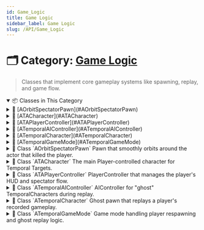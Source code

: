 ```yaml
---
id: Game_Logic
title: Game Logic
sidebar_label: Game Logic
slug: /API/Game_Logic
---
```


# 🗂️ Category: [Game Logic](/docs/API/Game_Logic)

> Classes that implement core gameplay systems like spawning, replay, and game flow.

<!-- block -->

<details open>
<summary>📦 Classes in This Category</summary>

<!-- block -->

<details>
<summary>🔹 [AOrbitSpectatorPawn](#AOrbitSpectatorPawn)</summary>

Pawn that smoothly orbits around the actor that killed the player.

<details>
<summary>📄 Description</summary>

On spawn, this pawn is initialized via [InitializeSpectator()](F:\Projects\Documentation\TemporalTargets-Documentation\generated_md/api-Game_Logic.md#class_a_orbit_spectator_pawn_1a042f83ca27a30c6510b1905153132a6b) with the [TargetActor](F:\Projects\Documentation\TemporalTargets-Documentation\generated_md/api-Game_Logic.md#class_a_orbit_spectator_pawn_1a24c5e1186db9f8e8e7bf60993ea45405) (the killer) and [StartLocation](F:\Projects\Documentation\TemporalTargets-Documentation\generated_md/api-Game_Logic.md#class_a_orbit_spectator_pawn_1a553f1235c13d69a4dcdd5309e76c9b01) (death spot). It then blends over [BlendTime](F:\Projects\Documentation\TemporalTargets-Documentation\generated_md/api-Game_Logic.md#class_a_orbit_spectator_pawn_1a693da49425407f0e913d7e094cbaddba) seconds from the death spot toward the killer's location plus [TargetOffset](F:\Projects\Documentation\TemporalTargets-Documentation\generated_md/api-Game_Logic.md#class_a_orbit_spectator_pawn_1ab3ef177c965bc7ce3b40b92805eb2ab3). While blending finishes, it will automatically look at the killer unless free-look is engaged via [/OnRightClickReleased](F:\Projects\Documentation\TemporalTargets-Documentation\generated_md/api-Game_Logic.md#class_a_orbit_spectator_pawn_1a6aca1b24b25674e136932f6f6e0893c7)().

</details>

</details>

<!-- block -->

<!-- block -->

<details>
<summary>🔹 [ATACharacter](#ATACharacter)</summary>

The main Player-controlled character for Temporal Targets.

<details>
<summary>📄 Description</summary>

[ATACharacter](#class_a_t_a_character) implements core gameplay behavior:

* Interactable interface ([IBPI_Interactable](F:\Projects\Documentation\TemporalTargets-Documentation\generated_md/api-Blueprint_Interfaces.md#class_i_b_p_i___interactable))

* Damageable interface ([IDamageableInterface](F:\Projects\Documentation\TemporalTargets-Documentation\generated_md/api-Blueprint_Interfaces.md#class_i_damageable_interface))

* Weapon Input handling ([StartFiring](F:\Projects\Documentation\TemporalTargets-Documentation\generated_md/api-Game_Logic.md#class_a_t_a_character_1a9a11c73ee847ca8b9044b743f8546eaa), [HandleSwitchWeapon](F:\Projects\Documentation\TemporalTargets-Documentation\generated_md/api-Game_Logic.md#class_a_t_a_character_1a2e0c752c342bae3c9440ee782c5a41b4), [HandleReload](F:\Projects\Documentation\TemporalTargets-Documentation\generated_md/api-Game_Logic.md#class_a_t_a_character_1a5f3a7acaee16dd379c919c2e90beef42))

* Replay recording ([ReplayRecorder](F:\Projects\Documentation\TemporalTargets-Documentation\generated_md/api-Game_Logic.md#class_a_t_a_character_1ae55321ef89f0bcf840071cd5d06ca0ee))

* Custom input bindings for interaction, shooting, reloading, and weapon cycling.

</details>

</details>

<!-- block -->

<!-- block -->

<details>
<summary>🔹 [ATAPlayerController](#ATAPlayerController)</summary>

PlayerController that manages the player's HUD and spectator flow.

<details>
<summary>📄 Description</summary>

This controller spawns and owns either the live-player HUD or the spectator HUD widget, toggles between them on death/respawn, and updates any associated countdown timers.

</details>

</details>

<!-- block -->

<!-- block -->

<details>
<summary>🔹 [ATemporalAIController](#ATemporalAIController)</summary>

AIController for "ghost" TemporalCharacters during replay.

<details>
<summary>📄 Description</summary>

Inherits from AAIController. Overrides possession callbacks to log debug messages whenever it possesses or unpossesses a pawn.

</details>

</details>

<!-- block -->

<!-- block -->

<details>
<summary>🔹 [ATemporalCharacter](#ATemporalCharacter)</summary>

Ghost pawn that replays a player's recorded gameplay.

<details>
<summary>📄 Description</summary>

[ATemporalCharacter](#class_a_temporal_character) streams back recorded [FPlayerFrameData](F:\Projects\Documentation\TemporalTargets-Documentation\generated_md/api-Replay_Data.md#struct_f_player_frame_data) frames, interpolating position, rotation, and velocity. It binds replay events (jump, fire, interact) to C++ handler methods, and exposes Blueprint-callable APIs for controlling replay (reset, query frames).

</details>

</details>

<!-- block -->

<!-- block -->

<details>
<summary>🔹 [ATemporalGameMode](#ATemporalGameMode)</summary>

Game mode handling player respawning and ghost replay logic.

<details>
<summary>📄 Description</summary>

* Records the player's run into an array of [FPlayerFrameData](F:\Projects\Documentation\TemporalTargets-Documentation\generated_md/api-Replay_Data.md#struct_f_player_frame_data) frames.

* Spawns ghost actors that reproduce previous runs ("replays").

* Exposes Blueprint utilities for clearing, registering and querying ghosts.

* Owns the respawn timer logic (instant vs delayed respawn controlled by [bPlayMode](F:\Projects\Documentation\TemporalTargets-Documentation\generated_md/api-Game_Logic.md#class_a_temporal_game_mode_1a196e99b79778bd0d825457c33a27988c)).

</details>

</details>

<!-- block -->

</details>

<!-- block -->
<!-- block -->

<details>
<summary>
  📘 Class `AOrbitSpectatorPawn`
    <span class="brief-description-pill">Pawn that smoothly orbits around the actor that killed the player.</span>
</summary>
<!-- block -->

# Class `AOrbitSpectatorPawn` 

<!-- block -->

> On spawn, this pawn is initialized via [InitializeSpectator()](F:\Projects\Documentation\TemporalTargets-Documentation\generated_md/api-Game_Logic.md#class_a_orbit_spectator_pawn_1a042f83ca27a30c6510b1905153132a6b) with the [TargetActor](F:\Projects\Documentation\TemporalTargets-Documentation\generated_md/api-Game_Logic.md#class_a_orbit_spectator_pawn_1a24c5e1186db9f8e8e7bf60993ea45405) (the killer) and [StartLocation](F:\Projects\Documentation\TemporalTargets-Documentation\generated_md/api-Game_Logic.md#class_a_orbit_spectator_pawn_1a553f1235c13d69a4dcdd5309e76c9b01) (death spot). It then blends over [BlendTime](F:\Projects\Documentation\TemporalTargets-Documentation\generated_md/api-Game_Logic.md#class_a_orbit_spectator_pawn_1a693da49425407f0e913d7e094cbaddba) seconds from the death spot toward the killer's location plus [TargetOffset](F:\Projects\Documentation\TemporalTargets-Documentation\generated_md/api-Game_Logic.md#class_a_orbit_spectator_pawn_1ab3ef177c965bc7ce3b40b92805eb2ab3). While blending finishes, it will automatically look at the killer unless free-look is engaged via [/OnRightClickReleased](F:\Projects\Documentation\TemporalTargets-Documentation\generated_md/api-Game_Logic.md#class_a_orbit_spectator_pawn_1a6aca1b24b25674e136932f6f6e0893c7)().

<!-- block -->

<!-- block -->

<details open>
<summary>🧬 Inherits From</summary>

```cpp
class AOrbitSpectatorPawn
  : public ASpectatorPawn
```

</details>

<!-- block -->

<details open>
<summary>🧍 Members</summary>

<!-- block -->

<!-- FUNCTIONS -->
<details open>
<summary>⚙️ Functions</summary>

  <!-- block -->
  <details>
    <summary>
      🧠 <code>AOrbitSpectatorPawn</code>
      <span class="member-badge kind-function">function</span>
      <span class="member-badge section-public-func">Public</span>
      <span class="brief-description-pill">Constructor.</span>
    </summary>

    <p>Constructor.</p>

      <p><strong>Parameters:</strong> None</p>

  <hr />
  <p>
    <strong>📄 Source:</strong>
    <code>Source/TimeAssassin/OrbitSpectatorPawn.cpp</code>
    (lines 10–22)
  </p>

  <ExpandableCodeBlock code={`AOrbitSpectatorPawn::AOrbitSpectatorPawn()
{
 	// Set this pawn to call Tick() every frame.  You can turn this off to improve performance if you don't need it.
	PrimaryActorTick.bCanEverTick = true;

    SpringArm = CreateDefaultSubobject<USpringArmComponent>("SpringArm");
    SpringArm->SetupAttachment(RootComponent);
    SpringArm->TargetArmLength = 0.f;
    SpringArm->bEnableCameraLag = false;

    Camera = CreateDefaultSubobject<UCameraComponent>("Camera");
    Camera->SetupAttachment(SpringArm);
}`} language="cpp" previewLines={15} />

  </details>
  <!-- block -->
  <!-- block -->
  <details>
    <summary>
      🧠 <code>InitializeSpectator</code>
      <span class="member-badge kind-function">function</span>
      <span class="member-badge section-public-func">Public</span>
      <span class="brief-description-pill">Sets up the pawn after spawn.</span>
    </summary>

    <p>Sets up the pawn after spawn.</p>

      <p><strong>Parameters:</strong></p>
      <ul>
        <li><code>AActor * KillerActor</code> – Actor that killed the player (stored in ).</li>
        <li><code>FVector DeathLocation</code> – World position where the player died (stored in ).</li>
      </ul>

  <hr />
  <p>
    <strong>📄 Source:</strong>
    <code>Source/TimeAssassin/OrbitSpectatorPawn.cpp</code>
    (lines 24–30)
  </p>

  <ExpandableCodeBlock code={`void AOrbitSpectatorPawn::InitializeSpectator(AActor* KillerActor, FVector DeathLocation)
{
    TargetActor = KillerActor;
    StartLocation = DeathLocation;
    ElapsedTime = 0.f;
    SetActorLocation(StartLocation);
}`} language="cpp" previewLines={15} />

  </details>
  <!-- block -->
  <!-- block -->
  <details>
    <summary>
      🧠 <code>Tick</code>
      <span class="member-badge kind-function">function</span>
      <span class="member-badge section-protected-func">Protected</span>
      <span class="brief-description-pill">Called each frame to update blend and look-at logic.</span>
    </summary>

    <p>Called each frame to update blend and look-at logic.</p>

      <p><strong>Parameters:</strong></p>
      <ul>
        <li><code>float DeltaSeconds</code> – Time (in seconds) since the last  call.</li>
      </ul>

  <hr />
  <p>
    <strong>📄 Source:</strong>
    <code>Source/TimeAssassin/OrbitSpectatorPawn.cpp</code>
    (lines 33–55)
  </p>

  <ExpandableCodeBlock code={`void AOrbitSpectatorPawn::Tick(float DeltaTime)
{
	Super::Tick(DeltaTime);
    if (!TargetActor) return;

    // 1) Blend from death spot -> killer + offset
    if (ElapsedTime < BlendTime)
    {
        ElapsedTime += DeltaTime;
        float Alpha = FMath::Clamp(ElapsedTime / BlendTime, 0.f, 1.f);
        FVector Desired = TargetActor->GetActorLocation() + TargetOffset;
        SetActorLocation(FMath::Lerp(StartLocation, Desired, Alpha));
    }

    // 2) Auto-look at killer unless free-looking
    if (!bRightClickDown)
    {
        FVector Dir = TargetActor->GetActorLocation() - GetActorLocation();
        if (!Dir.IsNearlyZero())
            SetActorRotation(Dir.Rotation());
    }

}`} language="cpp" previewLines={15} />

  </details>
  <!-- block -->
  <!-- block -->
  <details>
    <summary>
      🧠 <code>SetupPlayerInputComponent</code>
      <span class="member-badge kind-function">function</span>
      <span class="member-badge section-protected-func">Protected</span>
      <span class="brief-description-pill">Binds input for free-look controls.</span>
    </summary>

    <p>Binds input for free-look controls.</p>

      <p><strong>Parameters:</strong></p>
      <ul>
        <li><code>UInputComponent * PlayerInputComponent</code> – Input component to populate with axis/actions.</li>
      </ul>

  <hr />
  <p>
    <strong>📄 Source:</strong>
    <code>Source/TimeAssassin/OrbitSpectatorPawn.cpp</code>
    (lines 57–65)
  </p>

  <ExpandableCodeBlock code={`void AOrbitSpectatorPawn::SetupPlayerInputComponent(UInputComponent* IC)
{
    Super::SetupPlayerInputComponent(IC);

    IC->BindAction("RightClick", IE_Pressed, this, &AOrbitSpectatorPawn::OnRightClickPressed);
    IC->BindAction("RightClick", IE_Released, this, &AOrbitSpectatorPawn::OnRightClickReleased);
    IC->BindAxis("Turn", this, &AOrbitSpectatorPawn::Turn);
    IC->BindAxis("LookUp", this, &AOrbitSpectatorPawn::LookUp);
}`} language="cpp" previewLines={15} />

  </details>
  <!-- block -->

</details>
<!-- block -->

<!-- VARIABLES -->
<details open>
<summary>📦 Variables</summary>

</details>
<!-- block -->

</details>
<!-- block -->

_No enum types are defined in this file._

<!-- block -->

</details>

<!-- block -->

<!-- block -->

<details>
<summary>
  📘 Class `ATACharacter`
    <span class="brief-description-pill">The main Player-controlled character for Temporal Targets.</span>
</summary>
<!-- block -->

# Class `ATACharacter` 

<!-- block -->

> [ATACharacter](#class_a_t_a_character) implements core gameplay behavior:

* Interactable interface ([IBPI_Interactable](F:\Projects\Documentation\TemporalTargets-Documentation\generated_md/api-Blueprint_Interfaces.md#class_i_b_p_i___interactable))

* Damageable interface ([IDamageableInterface](F:\Projects\Documentation\TemporalTargets-Documentation\generated_md/api-Blueprint_Interfaces.md#class_i_damageable_interface))

* Weapon Input handling ([StartFiring](F:\Projects\Documentation\TemporalTargets-Documentation\generated_md/api-Game_Logic.md#class_a_t_a_character_1a9a11c73ee847ca8b9044b743f8546eaa), [HandleSwitchWeapon](F:\Projects\Documentation\TemporalTargets-Documentation\generated_md/api-Game_Logic.md#class_a_t_a_character_1a2e0c752c342bae3c9440ee782c5a41b4), [HandleReload](F:\Projects\Documentation\TemporalTargets-Documentation\generated_md/api-Game_Logic.md#class_a_t_a_character_1a5f3a7acaee16dd379c919c2e90beef42))

* Replay recording ([ReplayRecorder](F:\Projects\Documentation\TemporalTargets-Documentation\generated_md/api-Game_Logic.md#class_a_t_a_character_1ae55321ef89f0bcf840071cd5d06ca0ee))

* Custom input bindings for interaction, shooting, reloading, and weapon cycling.

<!-- block -->

<!-- block -->

<details open>
<summary>🧬 Inherits From</summary>

```cpp
class ATACharacter
  : public ACharacter
  : public IBPI_Interactable
  : public IDamageableInterface
```

</details>

<!-- block -->

<details open>
<summary>🧍 Members</summary>

<!-- block -->

<!-- FUNCTIONS -->
<details open>
<summary>⚙️ Functions</summary>

  <!-- block -->
  <details>
    <summary>
      🧠 <code>ATACharacter</code>
      <span class="member-badge kind-function">function</span>
      <span class="member-badge section-public-func">Public</span>
      <span class="brief-description-pill">Sets default values for this character's properties.</span>
    </summary>

    <p>Sets default values for this character's properties.</p>

      <p><strong>Parameters:</strong> None</p>

  <hr />
  <p>
    <strong>📄 Source:</strong>
    <code>Source/TimeAssassin/TACharacter.cpp</code>
    (lines 17–30)
  </p>

  <ExpandableCodeBlock code={`ATACharacter::ATACharacter()
{
 	// Set this character to call Tick() every frame.  You can turn this off to improve performance if you don't need it.
	PrimaryActorTick.bCanEverTick = true;

	InteractionComponent = CreateDefaultSubobject<UInteractionComponent>(TEXT("InteractionComponent"));
	ReplayRecorder = CreateDefaultSubobject<UReplayRecorderComponent>(TEXT("ReplayRecorder"));
	WeaponComponent = CreateDefaultSubobject<UWeaponComponent>(TEXT("WeaponComponent"));
	WeaponInventoryComponent = CreateDefaultSubobject<UWeaponInventoryComponent>(TEXT("WeaponInventoryComponent"));
	DamageComponent = CreateDefaultSubobject<UDamageableComponent>(TEXT("DamageComponent"));

}`} language="cpp" previewLines={15} />

  </details>
  <!-- block -->
  <!-- block -->
  <details>
    <summary>
      🧠 <code>RegisterInteractable_Implementation</code>
      <span class="member-badge kind-function">function</span>
      <span class="member-badge section-public-func">Public</span>
      
    </summary>

      <p><strong>Parameters:</strong></p>
      <ul>
        <li><code>AActor * Interactable</code> – The actor to register for interaction.</li>
      </ul>

  <hr />
  <p>
    <strong>📄 Source:</strong>
    <code>Source/TimeAssassin/TACharacter.cpp</code>
    (lines 154–160)
  </p>

  <ExpandableCodeBlock code={`void ATACharacter::RegisterInteractable_Implementation(AActor* Interactable)
{
	if (InteractionComponent && Interactable)
	{
		InteractionComponent->AddRegisteredInteractable(Interactable);
	}
}`} language="cpp" previewLines={15} />

  </details>
  <!-- block -->
  <!-- block -->
  <details>
    <summary>
      🧠 <code>UnregisterInteractable_Implementation</code>
      <span class="member-badge kind-function">function</span>
      <span class="member-badge section-public-func">Public</span>
      
    </summary>

      <p><strong>Parameters:</strong></p>
      <ul>
        <li><code>AActor * Interactable</code> – The actor to unregister.</li>
      </ul>

  <hr />
  <p>
    <strong>📄 Source:</strong>
    <code>Source/TimeAssassin/TACharacter.cpp</code>
    (lines 162–168)
  </p>

  <ExpandableCodeBlock code={`void ATACharacter::UnregisterInteractable_Implementation(AActor* Interactable)
{
	if (InteractionComponent && Interactable)
	{
		InteractionComponent->RemoveRegisteredInteractable(Interactable);
	}
}`} language="cpp" previewLines={15} />

  </details>
  <!-- block -->
  <!-- block -->
  <details>
    <summary>
      🧠 <code>Interact_Implementation</code>
      <span class="member-badge kind-function">function</span>
      <span class="member-badge section-public-func">Public</span>
      
    </summary>

      <p><strong>Parameters:</strong></p>
      <ul>
        <li><code>AActor * Interactor</code> – The actor initiating the interaction.</li>
      </ul>

  <hr />
  <p>
    <strong>📄 Source:</strong>
    <code>Source/TimeAssassin/TACharacter.cpp</code>
    (lines 170–172)
  </p>

  <ExpandableCodeBlock code={`void ATACharacter::Interact_Implementation(AActor* Interactor)
{
}`} language="cpp" previewLines={15} />

  </details>
  <!-- block -->
  <!-- block -->
  <details>
    <summary>
      🧠 <code>CanInteract_Implementation</code>
      <span class="member-badge kind-function">function</span>
      <span class="member-badge section-public-func">Public</span>
      
    </summary>

      <p><strong>Parameters:</strong></p>
      <ul>
        <li><code>AActor * Interactor</code> – The actor requesting permission.</li>
      </ul>

  <hr />
  <p>
    <strong>📄 Source:</strong>
    <code>Source/TimeAssassin/TACharacter.cpp</code>
    (lines 174–177)
  </p>

  <ExpandableCodeBlock code={`bool ATACharacter::CanInteract_Implementation(AActor* Interactor)
{
	return false;
}`} language="cpp" previewLines={15} />

  </details>
  <!-- block -->
  <!-- block -->
  <details>
    <summary>
      🧠 <code>TakeDamage_Implementation</code>
      <span class="member-badge kind-function">function</span>
      <span class="member-badge section-public-func">Public</span>
      
    </summary>

      <p><strong>Parameters:</strong></p>
      <ul>
        <li><code>const  & DamageInfo</code> – Struct containing damage amount and instigator.</li>
      </ul>

  <hr />
  <p>
    <strong>📄 Source:</strong>
    <code>Source/TimeAssassin/TACharacter.cpp</code>
    (lines 179–189)
  </p>

  <ExpandableCodeBlock code={`void ATACharacter::TakeDamage_Implementation(const FDamageInfo& DamageInfo)
{
	if (UDamageableComponent* Damageable = FindComponentByClass<UDamageableComponent>())
	{
		Damageable->ApplyDamage(DamageInfo);
	}
	else
	{
		UE_LOG(LogTemp, Warning, TEXT("TACharacter: No DamageableComponent found."));
	}
}`} language="cpp" previewLines={15} />

  </details>
  <!-- block -->
  <!-- block -->
  <details>
    <summary>
      🧠 <code>OnDamaged_Implementation</code>
      <span class="member-badge kind-function">function</span>
      <span class="member-badge section-public-func">Public</span>
      
    </summary>

      <p><strong>Parameters:</strong></p>
      <ul>
        <li><code>float NewHealth</code> – The character's health after damage applied.</li>
        <li><code>float DamageAmount</code> – The amount of health lost.</li>
      </ul>

  <hr />
  <p>
    <strong>📄 Source:</strong>
    <code>Source/TimeAssassin/TACharacter.cpp</code>
    (lines 191–196)
  </p>

  <ExpandableCodeBlock code={`void ATACharacter::OnDamaged_Implementation(float NewHealth, float DamageAmount)
{
	UE_LOG(LogTemp, Log, TEXT("[%s] Took %.1f damage. New Health: %.1f"), *GetNameSafe(this), DamageAmount, NewHealth);

	// TODO: Add damage flash, hit reaction, sound, etc.
}`} language="cpp" previewLines={15} />

  </details>
  <!-- block -->
  <!-- block -->
  <details>
    <summary>
      🧠 <code>OnKilled_Implementation</code>
      <span class="member-badge kind-function">function</span>
      <span class="member-badge section-public-func">Public</span>
      
    </summary>

      <p><strong>Parameters:</strong></p>
      <ul>
        <li><code>AActor * DamageInstigator</code> – The actor responsible for the kill.</li>
      </ul>

  <hr />
  <p>
    <strong>📄 Source:</strong>
    <code>Source/TimeAssassin/TACharacter.cpp</code>
    (lines 198–240)
  </p>

  <ExpandableCodeBlock code={`void ATACharacter::OnKilled_Implementation(AActor* DamageInstigator)
{
	UE_LOG(LogTemp, Warning, TEXT("[%s] Killed by %s"), *GetNameSafe(this) , *GetNameSafe(DamageInstigator));

	if (ReplayRecorder)
	{
		// 1) Stop recording so no more frames get tacked on
		ReplayRecorder->StopRecording();

		// 2) Copy the recorded frames into a local variable
		const TArray<FPlayerFrameData> RecordedFrames = ReplayRecorder->GetRecordedData();

		// 3) Give that copy to the GameMode
		if (auto* GM = GetWorld()->GetAuthGameMode<ATemporalGameMode>())
		{
			GM->AddReplayData(RecordedFrames);
		}
	}

	// 1) Unpossess so the controller can spawn a new pawn
	if (AController* C = GetController())
	{
		C->UnPossess();
	}

	// 2) Play a ragdoll or death animation on the *mesh*, then detach it
	if (USkeletalMeshComponent* Skel = GetMesh())
	{
		Skel->SetCollisionProfileName(TEXT("Ragdoll"));
		Skel->SetSimulatePhysics(true);

		// Detach from the capsule so the actor can be destroyed
		Skel->DetachFromComponent(FDetachmentTransformRules::KeepWorldTransform);
	}

	// 3) Disable capsule so it doesn't block the respawn
	GetCapsuleComponent()->SetCollisionEnabled(ECollisionEnabled::NoCollision);
	GetCharacterMovement()->DisableMovement();

	// 4) *Immediately* destroy this actor so RestartPlayer will spawn a fresh one
	Destroy();
}`} language="cpp" previewLines={15} />

  </details>
  <!-- block -->
  <!-- block -->
  <details>
    <summary>
      🧠 <code>Tick</code>
      <span class="member-badge kind-function">function</span>
      <span class="member-badge section-public-func">Public</span>
      <span class="brief-description-pill">Called every frame.</span>
    </summary>

    <p>Called every frame.</p>

      <p><strong>Parameters:</strong></p>
      <ul>
        <li><code>float DeltaTime</code> – Time elapsed since last frame.</li>
      </ul>

  <hr />
  <p>
    <strong>📄 Source:</strong>
    <code>Source/TimeAssassin/TACharacter.cpp</code>
    (lines 66–79)
  </p>

  <ExpandableCodeBlock code={`void ATACharacter::Tick(float DeltaTime)
{
	Super::Tick(DeltaTime);

	// Update movement state booleans
	const FVector Velocity2D = GetVelocity();
	const bool bOnGround = GetCharacterMovement()->IsMovingOnGround();

	bIsAirborne = !bOnGround;

	bIsMoving = bOnGround && Velocity2D.SizeSquared2D() > 10.0f; // only counts as moving if grounded

	bIsJumping = !bOnGround && Velocity2D.Z > 0.0f; // optional: simple jump detection
}`} language="cpp" previewLines={15} />

  </details>
  <!-- block -->
  <!-- block -->
  <details>
    <summary>
      🧠 <code>SetupPlayerInputComponent</code>
      <span class="member-badge kind-function">function</span>
      <span class="member-badge section-public-func">Public</span>
      <span class="brief-description-pill">Binds functionality to input.</span>
    </summary>

    <p>Binds functionality to input.</p>

      <p><strong>Parameters:</strong></p>
      <ul>
        <li><code>class UInputComponent * PlayerInputComponent</code> – The input component to bind to.</li>
      </ul>

  <hr />
  <p>
    <strong>📄 Source:</strong>
    <code>Source/TimeAssassin/TACharacter.cpp</code>
    (lines 82–109)
  </p>

  <ExpandableCodeBlock code={`void ATACharacter::SetupPlayerInputComponent(UInputComponent* PlayerInputComponent)
{
	Super::SetupPlayerInputComponent(PlayerInputComponent);

	if (UEnhancedInputComponent* EnhancedInput = Cast<UEnhancedInputComponent>(PlayerInputComponent))
	{
		if (InteractAction)
		{
			EnhancedInput->BindAction(InteractAction, ETriggerEvent::Started, this, &ATACharacter::HandleInteract);
		}

		if (ShootAction)
		{
			EnhancedInput->BindAction(ShootAction, ETriggerEvent::Started, this, &ATACharacter::StartFiring);
			EnhancedInput->BindAction(ShootAction, ETriggerEvent::Completed, this, &ATACharacter::StopFiring);
		}

		if (SwitchWeaponAction)
		{
			EnhancedInput->BindAction(SwitchWeaponAction, ETriggerEvent::Started, this, &ATACharacter::HandleSwitchWeapon);
		}
		if (ReloadAction)
		{
			EnhancedInput->BindAction(ReloadAction, ETriggerEvent::Started, this, &ATACharacter::HandleReload);
		}
	}

}`} language="cpp" previewLines={15} />

  </details>
  <!-- block -->
  <!-- block -->
  <details>
    <summary>
      🧠 <code>HandleInteract</code>
      <span class="member-badge kind-function">function</span>
      <span class="member-badge section-public-func">Public</span>
      <span class="brief-description-pill">Input handler for interaction action.</span>
    </summary>

    <p>Input handler for interaction action.</p>

      <p><strong>Parameters:</strong></p>
      <ul>
        <li><code>const FInputActionInstance & Instance</code> – The input action instance data.</li>
      </ul>

  <hr />
  <p>
    <strong>📄 Source:</strong>
    <code>Source/TimeAssassin/TACharacter.cpp</code>
    (lines 111–120)
  </p>

  <ExpandableCodeBlock code={`void ATACharacter::HandleInteract(const FInputActionInstance& Instance)
{
	UE_LOG(LogTemp, Warning, TEXT("Interacting!"));

	if (InteractionComponent)
	{
		InteractionComponent->Interact();
	}
}`} language="cpp" previewLines={15} />

  </details>
  <!-- block -->
  <!-- block -->
  <details>
    <summary>
      🧠 <code>StartFiring</code>
      <span class="member-badge kind-function">function</span>
      <span class="member-badge section-public-func">Public</span>
      <span class="brief-description-pill">Begin firing the equipped weapon.</span>
    </summary>

    <p>Begin firing the equipped weapon.</p>

      <p><strong>Parameters:</strong> None</p>

  <hr />
  <p>
    <strong>📄 Source:</strong>
    <code>Source/TimeAssassin/TACharacter.cpp</code>
    (lines 122–128)
  </p>

  <ExpandableCodeBlock code={`void ATACharacter::StartFiring()
{
	if (WeaponComponent)
	{
		WeaponComponent->StartFiring();
	}
}`} language="cpp" previewLines={15} />

  </details>
  <!-- block -->
  <!-- block -->
  <details>
    <summary>
      🧠 <code>StopFiring</code>
      <span class="member-badge kind-function">function</span>
      <span class="member-badge section-public-func">Public</span>
      <span class="brief-description-pill">Stop firing the weapon.</span>
    </summary>

    <p>Stop firing the weapon.</p>

      <p><strong>Parameters:</strong> None</p>

  <hr />
  <p>
    <strong>📄 Source:</strong>
    <code>Source/TimeAssassin/TACharacter.cpp</code>
    (lines 130–136)
  </p>

  <ExpandableCodeBlock code={`void ATACharacter::StopFiring()
{
	if (WeaponComponent)
	{
		WeaponComponent->StopFiring();
	}
}`} language="cpp" previewLines={15} />

  </details>
  <!-- block -->
  <!-- block -->
  <details>
    <summary>
      🧠 <code>HandleSwitchWeapon</code>
      <span class="member-badge kind-function">function</span>
      <span class="member-badge section-public-func">Public</span>
      <span class="brief-description-pill">Switch to the next weapon in inventory.</span>
    </summary>

    <p>Switch to the next weapon in inventory.</p>

      <p><strong>Parameters:</strong> None</p>

  <hr />
  <p>
    <strong>📄 Source:</strong>
    <code>Source/TimeAssassin/TACharacter.cpp</code>
    (lines 138–144)
  </p>

  <ExpandableCodeBlock code={`void ATACharacter::HandleSwitchWeapon()
{
	if (WeaponInventoryComponent)
	{
		WeaponInventoryComponent->CycleWeapon();
	}
}`} language="cpp" previewLines={15} />

  </details>
  <!-- block -->
  <!-- block -->
  <details>
    <summary>
      🧠 <code>HandleReload</code>
      <span class="member-badge kind-function">function</span>
      <span class="member-badge section-public-func">Public</span>
      <span class="brief-description-pill">Reload the currently equipped weapon.</span>
    </summary>

    <p>Reload the currently equipped weapon.</p>

      <p><strong>Parameters:</strong> None</p>

  <hr />
  <p>
    <strong>📄 Source:</strong>
    <code>Source/TimeAssassin/TACharacter.cpp</code>
    (lines 146–152)
  </p>

  <ExpandableCodeBlock code={`void ATACharacter::HandleReload()
{
	if (WeaponComponent)
	{
		WeaponComponent->ReloadWeapon();
	}
}`} language="cpp" previewLines={15} />

  </details>
  <!-- block -->
  <!-- block -->
  <details>
    <summary>
      🧠 <code>BeginPlay</code>
      <span class="member-badge kind-function">function</span>
      <span class="member-badge section-protected-func">Protected</span>
      <span class="brief-description-pill">Called when the game starts or when spawned.</span>
    </summary>

    <p>Called when the game starts or when spawned.</p>

      <p><strong>Parameters:</strong> None</p>

  <hr />
  <p>
    <strong>📄 Source:</strong>
    <code>Source/TimeAssassin/TACharacter.cpp</code>
    (lines 33–44)
  </p>

  <ExpandableCodeBlock code={`void ATACharacter::BeginPlay()
{
	Super::BeginPlay();

	if (APlayerController* PC = Cast<APlayerController>(Controller))
	{
		if (UEnhancedInputLocalPlayerSubsystem* Subsystem = ULocalPlayer::GetSubsystem<UEnhancedInputLocalPlayerSubsystem>(PC->GetLocalPlayer()))
		{
			Subsystem->AddMappingContext(InputMappingContext, 0); // Priority 0 = default
		}
	}
}`} language="cpp" previewLines={15} />

  </details>
  <!-- block -->
  <!-- block -->
  <details>
    <summary>
      🧠 <code>FellOutOfWorld</code>
      <span class="member-badge kind-function">function</span>
      <span class="member-badge section-protected-func">Protected</span>
      <span class="brief-description-pill">Handle falling out of world (kill-zone).</span>
    </summary>

    <p>Handle falling out of world (kill-zone).</p>

      <p><strong>Parameters:</strong></p>
      <ul>
        <li><code>const UDamageType & dmgType</code> – The damage type inflicted by falling out of world.</li>
      </ul>

  <hr />
  <p>
    <strong>📄 Source:</strong>
    <code>Source/TimeAssassin/TACharacter.cpp</code>
    (lines 46–63)
  </p>

  <ExpandableCodeBlock code={`void ATACharacter::FellOutOfWorld(const UDamageType& dmgType)
{

    // 1) If we're still "alive" in our component, apply fatal damage
    if (DamageComponent && DamageComponent->IsAlive())
    {
        FDamageInfo Info;
        Info.DamageAmount = DamageComponent->GetHealthPercent() * DamageComponent->MaxHealth;
        Info.DamageType   = dmgType.GetClass();
        Info.Instigator   = nullptr;

        DamageComponent->ApplyDamage(Info);
    }

	// 2) Now let the engine destroy this actor (ragdoll, cleanup, etc.)
	Super::FellOutOfWorld(dmgType);

}`} language="cpp" previewLines={15} />

  </details>
  <!-- block -->

</details>
<!-- block -->

<!-- VARIABLES -->
<details open>
<summary>📦 Variables</summary>

  <!-- block -->
  <details>
    <summary>
      🧠 <code>InteractAction</code>
      <span class="member-badge kind-variable">variable</span>
      <span class="member-badge section-public-attrib">Public</span>
      <span class="brief-description-pill">Input action for interacting with world objects.</span>
    </summary>

    <p>Input action for interacting with world objects.</p>

  </details>
  <!-- block -->

  <!-- block -->
  <details>
    <summary>
      🧠 <code>ShootAction</code>
      <span class="member-badge kind-variable">variable</span>
      <span class="member-badge section-public-attrib">Public</span>
      <span class="brief-description-pill">Input action for shooting/fire.</span>
    </summary>

    <p>Input action for shooting/fire.</p>

  </details>
  <!-- block -->

  <!-- block -->
  <details>
    <summary>
      🧠 <code>SwitchWeaponAction</code>
      <span class="member-badge kind-variable">variable</span>
      <span class="member-badge section-public-attrib">Public</span>
      <span class="brief-description-pill">Input action for cycling weapons.</span>
    </summary>

    <p>Input action for cycling weapons.</p>

  </details>
  <!-- block -->

  <!-- block -->
  <details>
    <summary>
      🧠 <code>ReloadAction</code>
      <span class="member-badge kind-variable">variable</span>
      <span class="member-badge section-public-attrib">Public</span>
      <span class="brief-description-pill">Input action for reloading.</span>
    </summary>

    <p>Input action for reloading.</p>

  </details>
  <!-- block -->

  <!-- block -->
  <details>
    <summary>
      🧠 <code>InputMappingContext</code>
      <span class="member-badge kind-variable">variable</span>
      <span class="member-badge section-public-attrib">Public</span>
      <span class="brief-description-pill">Context mapping for enhanced input system.</span>
    </summary>

    <p>Context mapping for enhanced input system.</p>

  </details>
  <!-- block -->

  <!-- block -->
  <details>
    <summary>
      🧠 <code>InteractionComponent</code>
      <span class="member-badge kind-variable">variable</span>
      <span class="member-badge section-public-attrib">Public</span>
      <span class="brief-description-pill">Component handling interactable detection and management.</span>
    </summary>

    <p>Component handling interactable detection and management.</p>

  </details>
  <!-- block -->

  <!-- block -->
  <details>
    <summary>
      🧠 <code>WeaponComponent</code>
      <span class="member-badge kind-variable">variable</span>
      <span class="member-badge section-public-attrib">Public</span>
      <span class="brief-description-pill">Component responsible for weapon firing logic.</span>
    </summary>

    <p>Component responsible for weapon firing logic.</p>

  </details>
  <!-- block -->

  <!-- block -->
  <details>
    <summary>
      🧠 <code>WeaponInventoryComponent</code>
      <span class="member-badge kind-variable">variable</span>
      <span class="member-badge section-public-attrib">Public</span>
      <span class="brief-description-pill">Component managing the player's weapon inventory.</span>
    </summary>

    <p>Component managing the player's weapon inventory.</p>

  </details>
  <!-- block -->

  <!-- block -->
  <details>
    <summary>
      🧠 <code>ReplayRecorder</code>
      <span class="member-badge kind-variable">variable</span>
      <span class="member-badge section-public-attrib">Public</span>
      <span class="brief-description-pill">Component that records and replays player actions.</span>
    </summary>

    <p>Component that records and replays player actions.</p>

  </details>
  <!-- block -->

  <!-- block -->
  <details>
    <summary>
      🧠 <code>DamageComponent</code>
      <span class="member-badge kind-variable">variable</span>
      <span class="member-badge section-public-attrib">Public</span>
      <span class="brief-description-pill">Component implementing damage tracking and health.</span>
    </summary>

    <p>Component implementing damage tracking and health.</p>

  </details>
  <!-- block -->

  <!-- block -->
  <details>
    <summary>
      🧠 <code>bIsMoving</code>
      <span class="member-badge kind-variable">variable</span>
      <span class="member-badge section-public-attrib">Public</span>
      <span class="brief-description-pill">Whether the character is currently moving on ground.</span>
    </summary>

    <p>Whether the character is currently moving on ground.</p>

  </details>
  <!-- block -->

  <!-- block -->
  <details>
    <summary>
      🧠 <code>bIsAirborne</code>
      <span class="member-badge kind-variable">variable</span>
      <span class="member-badge section-public-attrib">Public</span>
      <span class="brief-description-pill">Whether the character is in the air.</span>
    </summary>

    <p>Whether the character is in the air.</p>

  </details>
  <!-- block -->

  <!-- block -->
  <details>
    <summary>
      🧠 <code>bIsJumping</code>
      <span class="member-badge kind-variable">variable</span>
      <span class="member-badge section-public-attrib">Public</span>
      <span class="brief-description-pill">Whether the character is currently jumping.</span>
    </summary>

    <p>Whether the character is currently jumping.</p>

  </details>
  <!-- block -->

</details>
<!-- block -->

</details>
<!-- block -->

_No enum types are defined in this file._

<!-- block -->

</details>

<!-- block -->

<!-- block -->

<details>
<summary>
  📘 Class `ATAPlayerController`
    <span class="brief-description-pill">PlayerController that manages the player's HUD and spectator flow.</span>
</summary>
<!-- block -->

# Class `ATAPlayerController` 

<!-- block -->

> This controller spawns and owns either the live-player HUD or the spectator HUD widget, toggles between them on death/respawn, and updates any associated countdown timers.

<!-- block -->

<!-- block -->

<details open>
<summary>🧬 Inherits From</summary>

```cpp
class ATAPlayerController
  : public APlayerController
```

</details>

<!-- block -->

<details open>
<summary>🧍 Members</summary>

<!-- block -->

<!-- FUNCTIONS -->
<details open>
<summary>⚙️ Functions</summary>

  <!-- block -->
  <details>
    <summary>
      🧠 <code>ATAPlayerController</code>
      <span class="member-badge kind-function">function</span>
      <span class="member-badge section-public-func">Public</span>
      <span class="brief-description-pill">Constructor: sets default properties.</span>
    </summary>

    <p>Constructor: sets default properties.</p>

      <p><strong>Parameters:</strong> None</p>

  <hr />
  <p>
    <strong>📄 Source:</strong>
    <code>Source/TimeAssassin/TAPlayerController.cpp</code>
    (lines 16–20)
  </p>

  <ExpandableCodeBlock code={`ATAPlayerController::ATAPlayerController()
{
    bShowMouseCursor = false;
    HUDWidgetInstance = nullptr;
}`} language="cpp" previewLines={15} />

  </details>
  <!-- block -->
  <!-- block -->
  <details>
    <summary>
      🧠 <code>EnterSpectate</code>
      <span class="member-badge kind-function">function</span>
      <span class="member-badge section-public-func">Public</span>
      <span class="brief-description-pill">Enter spectate mode after death.</span>
    </summary>

    <p>Enter spectate mode after death.</p>

      <p><strong>Parameters:</strong></p>
      <ul>
        <li><code>AActor * KillerActor</code> – The actor that caused this player's death.</li>
        <li><code>const FVector & DeathLocation</code> – World location where the player died.</li>
      </ul>

  <hr />
  <p>
    <strong>📄 Source:</strong>
    <code>Source/TimeAssassin/TAPlayerController.cpp</code>
    (lines 22–85)
  </p>

  <ExpandableCodeBlock code={`void ATAPlayerController::EnterSpectate(AActor* KillerActor, const FVector& DeathLocation)
{
    if (!OrbitSpectatorClass)
    {
        UE_LOG(LogTemp, Warning, TEXT("EnterSpectate: OrbitSpectatorClass is null"));
        return;
    }

    // 1) Spawn & possess our custom spectate pawn AT the death location
    CurrentSpectatorPawn = GetWorld()->SpawnActor<AOrbitSpectatorPawn>(
        OrbitSpectatorClass, DeathLocation, FRotator::ZeroRotator
    );

    if (!CurrentSpectatorPawn)
    {
        UE_LOG(LogTemp, Warning, TEXT("EnterSpectate: failed to spawn OrbitSpectatorPawn"));
        return;
    }

    CurrentSpectatorPawn->InitializeSpectator(KillerActor, DeathLocation);
    Possess(CurrentSpectatorPawn);

    UE_LOG(LogTemp, Warning, TEXT("Spectate: Possessed OrbitSpectatorPawn for killer %s"),
        *GetNameSafe(KillerActor));

    // --- hide the normal gameplay HUD ---
    if (HUDWidgetInstance)
    {
        HUDWidgetInstance->RemoveFromParent();
		HUDWidgetInstance = nullptr;
    }

    // 2) Create & show Spectator HUD
    if (SpectatorHudClass)
    {
        SpectatorHudInstance = CreateWidget<USpectatorHudWidget>(this, SpectatorHudClass);
        if (SpectatorHudInstance)
        {
            SpectatorHudInstance->AddToViewport();

            // Pull respawn delay from GameMode
            float Delay = 5.f;
            if (auto* GM = GetWorld()->GetAuthGameMode<ATemporalGameMode>())
            {
                Delay = GM->RespawnDelay;
            }
            SpectatorHudInstance->SetRespawnTime(Delay);

            bSpectating = true;

            // start repeating countdown updates
            GetWorldTimerManager().SetTimer(
                SpectatorCountdownHandle,
                this,
                &ATAPlayerController::UpdateSpectatorCountdown,
                0.1f,
                true
            );
        }
    }
}`} language="cpp" previewLines={15} />

  </details>
  <!-- block -->
  <!-- block -->
  <details>
    <summary>
      🧠 <code>ExitSpectate</code>
      <span class="member-badge kind-function">function</span>
      <span class="member-badge section-public-func">Public</span>
      <span class="brief-description-pill">Exit spectate mode and return to live play.</span>
    </summary>

    <p>Exit spectate mode and return to live play.</p>

      <p><strong>Parameters:</strong> None</p>

  <hr />
  <p>
    <strong>📄 Source:</strong>
    <code>Source/TimeAssassin/TAPlayerController.cpp</code>
    (lines 100–122)
  </p>

  <ExpandableCodeBlock code={`void ATAPlayerController::ExitSpectate()
{
	bSpectating = false;

    // stop updates
    GetWorldTimerManager().ClearTimer(SpectatorCountdownHandle);

    // remove HUD
    if (SpectatorHudInstance)
    {
        SpectatorHudInstance->RemoveFromParent();
        SpectatorHudInstance = nullptr;
    }

    if (CurrentSpectatorPawn)
    {
        CurrentSpectatorPawn->Destroy();
        CurrentSpectatorPawn = nullptr;
    }

	// 3) Exit spectate mode
    UnPossess();
}`} language="cpp" previewLines={15} />

  </details>
  <!-- block -->
  <!-- block -->
  <details>
    <summary>
      🧠 <code>IsSpectating</code>
      <span class="member-badge kind-function">function</span>
      <span class="member-badge section-public-func">Public</span>
      <span class="brief-description-pill">Query whether the controller is currently in spectate mode.</span>
    </summary>

    <p>Query whether the controller is currently in spectate mode.</p>

      <p><strong>Parameters:</strong> None</p>

  <hr />
  <p>
    <strong>📄 Source:</strong>
    <code>Source/TimeAssassin/TAPlayerController.h</code>
    (lines 58–58)
  </p>

  <ExpandableCodeBlock code={`	bool IsSpectating() const { return bSpectating; }`} language="cpp" previewLines={15} />

  </details>
  <!-- block -->
  <!-- block -->
  <details>
    <summary>
      🧠 <code>OnPossess</code>
      <span class="member-badge kind-function">function</span>
      <span class="member-badge section-protected-func">Protected</span>
      <span class="brief-description-pill">Hook called when this controller possesses a Pawn.</span>
    </summary>

    <p>Hook called when this controller possesses a Pawn.</p>

      <p><strong>Parameters:</strong></p>
      <ul>
        <li><code>APawn * InPawn</code> – The Pawn being possessed.</li>
      </ul>

  <hr />
  <p>
    <strong>📄 Source:</strong>
    <code>Source/TimeAssassin/TAPlayerController.cpp</code>
    (lines 124–199)
  </p>

  <ExpandableCodeBlock code={`void ATAPlayerController::OnPossess(APawn* InPawn)
{
    Super::OnPossess(InPawn);

	UE_LOG(LogTemp, Warning, TEXT("ATAPlayerController::OnPossess() called."));

    // 1) Grab the HUDWidget that AGameHUD already made
    if (!HUDWidgetInstance)
    {
        if (AGameHUD* GH = Cast<AGameHUD>(GetHUD()))
        {
			UE_LOG(LogTemp, Warning, TEXT("ATAPlayerController::OnPossess: HUD is AGameHUD."));

            GH->EnsureHUDWidget();
            HUDWidgetInstance = GH->GetHUDWidget();

            if (!HUDWidgetInstance)
            {
                UE_LOG(LogTemp, Warning, TEXT("AGameHUD::GetHUDWidget() returned null."));
            }

            if (!HUDWidgetInstance->IsInViewport())
            {
				// Add the HUDWidget to the viewport
				HUDWidgetInstance->AddToViewport();
				HUDWidgetInstance->InitializeHUD();
            }

        }
        else
        {
            UE_LOG(LogTemp, Warning, TEXT("PlayerController::GetHUD() is not an AGameHUD."));
        }
    }
    else
    {
		UE_LOG(LogTemp, Warning, TEXT("ATAPlayerController::OnPossess: HUDWidgetInstance already exists."));
		HUDWidgetInstance->AddToViewport();
    }

    if (ATACharacter* Char = Cast<ATACharacter>(InPawn))
    {
        if (Char->WeaponComponent)
        {
            Char->WeaponComponent->SetGameHUDWidget(HUDWidgetInstance);
        }
    }

    // 2) Defer the actual wiring by a tiny delay so UMG has time to finish constructing
    if (GetWorld())
    {
        // Clear any old pending call
        GetWorldTimerManager().ClearTimer(DeferredWidgetHandle);

        // Schedule DeferredWidgetSetup() to run in ~0.01s (effectively next frame)
        GetWorldTimerManager().SetTimer(
            DeferredWidgetHandle,
            this,
            &ATAPlayerController::DeferredWidgetSetup,
            .01f,
            false
        );
    }
    // 3) Kick off recording if in PlayMode
    if (ATACharacter* Char = Cast<ATACharacter>(InPawn))
    {
        if (ATemporalGameMode* GM = GetWorld()->GetAuthGameMode<ATemporalGameMode>())
        {
            if (GM->bPlayMode && Char->ReplayRecorder)
            {
                // Needs synced with blueprint Start Recording input currently.
                //Char->ReplayRecorder->StartRecording();
            }
        }
    }
}`} language="cpp" previewLines={15} />

  </details>
  <!-- block -->
  <!-- block -->
  <details>
    <summary>
      🧠 <code>OnUnPossess</code>
      <span class="member-badge kind-function">function</span>
      <span class="member-badge section-protected-func">Protected</span>
      <span class="brief-description-pill">Hook called when this controller unpossesses its Pawn.</span>
    </summary>

    <p>Hook called when this controller unpossesses its Pawn.</p>

      <p><strong>Parameters:</strong> None</p>

  <hr />
  <p>
    <strong>📄 Source:</strong>
    <code>Source/TimeAssassin/TAPlayerController.cpp</code>
    (lines 244–264)
  </p>

  <ExpandableCodeBlock code={`void ATAPlayerController::OnUnPossess()
{
    // Cancel any pending deferred setup
    if (GetWorld())
    {
        GetWorld()->GetTimerManager().ClearTimer(DeferredWidgetHandle);
    }

    HUDWidgetInstance = nullptr;
    
    if (ATACharacter* Char = Cast<ATACharacter>(GetPawn()))
    {
		if (Char->WeaponComponent)
		{
			Char->WeaponComponent->SetCrosshairWidget(nullptr);
			Char->WeaponComponent->SetHitmarkerWidget(nullptr);
		}
    }

    Super::OnUnPossess();
}`} language="cpp" previewLines={15} />

  </details>
  <!-- block -->

</details>
<!-- block -->

<!-- VARIABLES -->
<details open>
<summary>📦 Variables</summary>

  <!-- block -->
  <details>
    <summary>
      🧠 <code>HUDWidgetClass</code>
      <span class="member-badge kind-variable">variable</span>
      <span class="member-badge section-protected-attrib">Protected</span>
      <span class="brief-description-pill">The HUD widget class for the live player.</span>
    </summary>

    <p>The HUD widget class for the live player.</p>

  </details>
  <!-- block -->

  <!-- block -->
  <details>
    <summary>
      🧠 <code>SpectatorHudClass</code>
      <span class="member-badge kind-variable">variable</span>
      <span class="member-badge section-protected-attrib">Protected</span>
      <span class="brief-description-pill">The Spectator HUD widget class.</span>
    </summary>

    <p>The Spectator HUD widget class.</p>

  </details>
  <!-- block -->

  <!-- block -->
  <details>
    <summary>
      🧠 <code>OrbitSpectatorClass</code>
      <span class="member-badge kind-variable">variable</span>
      <span class="member-badge section-protected-attrib">Protected</span>
      <span class="brief-description-pill">The Spectator pawn class to spawn when entering spectate mode.</span>
    </summary>

    <p>The Spectator pawn class to spawn when entering spectate mode.</p>

  </details>
  <!-- block -->

</details>
<!-- block -->

</details>
<!-- block -->

_No enum types are defined in this file._

<!-- block -->

</details>

<!-- block -->

<!-- block -->

<details>
<summary>
  📘 Class `ATemporalAIController`
    <span class="brief-description-pill">AIController for "ghost" TemporalCharacters during replay.</span>
</summary>
<!-- block -->

# Class `ATemporalAIController` 

<!-- block -->

> Inherits from AAIController. Overrides possession callbacks to log debug messages whenever it possesses or unpossesses a pawn.

<!-- block -->

<!-- block -->

<details open>
<summary>🧬 Inherits From</summary>

```cpp
class ATemporalAIController
  : public AAIController
```

</details>

<!-- block -->

<details open>
<summary>🧍 Members</summary>

<!-- block -->

<!-- FUNCTIONS -->
<details open>
<summary>⚙️ Functions</summary>

  <!-- block -->
  <details>
    <summary>
      🧠 <code>OnPossess</code>
      <span class="member-badge kind-function">function</span>
      <span class="member-badge section-public-func">Public</span>
      <span class="brief-description-pill">Called by the engine when this controller takes possession of a pawn.</span>
    </summary>

    <p>Called by the engine when this controller takes possession of a pawn.</p>

      <p><strong>Parameters:</strong></p>
      <ul>
        <li><code>APawn * InPawn</code> – The pawn being possessed (expected to be a TemporalCharacter).</li>
      </ul>

  <hr />
  <p>
    <strong>📄 Source:</strong>
    <code>Source/TimeAssassin/TemporalAIController.cpp</code>
    (lines 5–19)
  </p>

  <ExpandableCodeBlock code={`void ATemporalAIController::OnPossess(APawn* InPawn)
{
    Super::OnPossess(InPawn);

    // Get the possessed pawn
    APawn* PossessedPawn = GetPawn();
    if (PossessedPawn)
    {
        UE_LOG(LogTemp, Log, TEXT("AIController has possessed: %s"), *PossessedPawn->GetName());
	}
	else
	{
		UE_LOG(LogTemp, Log, TEXT("AIController failed to possess pawn."));
	}
}`} language="cpp" previewLines={15} />

  </details>
  <!-- block -->
  <!-- block -->
  <details>
    <summary>
      🧠 <code>OnUnPossess</code>
      <span class="member-badge kind-function">function</span>
      <span class="member-badge section-public-func">Public</span>
      <span class="brief-description-pill">Called by the engine when this controller releases its possessed pawn.</span>
    </summary>

    <p>Called by the engine when this controller releases its possessed pawn.</p>

      <p><strong>Parameters:</strong> None</p>

  <hr />
  <p>
    <strong>📄 Source:</strong>
    <code>Source/TimeAssassin/TemporalAIController.cpp</code>
    (lines 21–25)
  </p>

  <ExpandableCodeBlock code={`void ATemporalAIController::OnUnPossess()
{
	Super::OnUnPossess();
	UE_LOG(LogTemp, Log, TEXT("AIController has unpossessed the pawn"));
}`} language="cpp" previewLines={15} />

  </details>
  <!-- block -->

</details>
<!-- block -->

<!-- VARIABLES -->
<details open>
<summary>📦 Variables</summary>

</details>
<!-- block -->

</details>
<!-- block -->

_No enum types are defined in this file._

<!-- block -->

</details>

<!-- block -->

<!-- block -->

<details>
<summary>
  📘 Class `ATemporalCharacter`
    <span class="brief-description-pill">Ghost pawn that replays a player's recorded gameplay.</span>
</summary>
<!-- block -->

# Class `ATemporalCharacter` 

<!-- block -->

> [ATemporalCharacter](#class_a_temporal_character) streams back recorded [FPlayerFrameData](F:\Projects\Documentation\TemporalTargets-Documentation\generated_md/api-Replay_Data.md#struct_f_player_frame_data) frames, interpolating position, rotation, and velocity. It binds replay events (jump, fire, interact) to C++ handler methods, and exposes Blueprint-callable APIs for controlling replay (reset, query frames).

<!-- block -->

<!-- block -->

<details open>
<summary>🧬 Inherits From</summary>

```cpp
class ATemporalCharacter
  : public ATACharacter
```

</details>

<!-- block -->

<details open>
<summary>🧍 Members</summary>

<!-- block -->

<!-- FUNCTIONS -->
<details open>
<summary>⚙️ Functions</summary>

  <!-- block -->
  <details>
    <summary>
      🧠 <code>ATemporalCharacter</code>
      <span class="member-badge kind-function">function</span>
      <span class="member-badge section-public-func">Public</span>
      <span class="brief-description-pill">Constructor: sets up default tick and playback variables.</span>
    </summary>

    <p>Constructor: sets up default tick and playback variables.</p>

      <p><strong>Parameters:</strong> None</p>

  <hr />
  <p>
    <strong>📄 Source:</strong>
    <code>Source/TimeAssassin/TemporalCharacter.cpp</code>
    (lines 17–57)
  </p>

  <ExpandableCodeBlock code={`ATemporalCharacter::ATemporalCharacter()
{
	PrimaryActorTick.bCanEverTick = true;
	PlaybackTime = 0.0f;

	// Initialize shared pointer to nullptr
	ReplayDataPtr = nullptr;

	// Set up the event handlers map.
	// For each replay action flag, bind the default C++ function.
	// You can override these by implementing the Blueprint events (OnGhostJump, OnGhostShoot) if needed.
	//ReplayEventHandlers.Add(EReplayActionFlags::Jumped, FReplayEventDelegate::CreateUObject(this, &ATemporalCharacter::ProcessJumpEvent));
	//ReplayEventHandlers.Add(EReplayActionFlags::FiredWeapon, FReplayEventDelegate::CreateUObject(this, &ATemporalCharacter::ProcessShootEvent));

	// Automatically bind replay events using the macro list.
    #define X(Flag, Func) \\
        ReplayEventHandlers.Add(FReplayHandlerEntry{ EReplayActionFlags::Flag, FReplayEventDelegate::CreateUObject(this, &ATemporalCharacter::Func) });
    REPLAY_EVENT_LIST
    #undef X

    UCharacterMovementComponent* Movement = GetCharacterMovement();
    if (Movement)
    {
        // Set these to high values so that the velocity change is nearly instantaneous.
        Movement->bUseControllerDesiredRotation = false;
        Movement->MaxAcceleration = BIG_NUMBER;
        Movement->BrakingDecelerationWalking = 0.f;
        Movement->GroundFriction = 0.f;

        // Optionally, ensure the ghost is in the walking mode.
        Movement->SetMovementMode(MOVE_Falling);

        // You may also want to set MaxWalkSpeed to a sufficiently high value.
        Movement->MaxWalkSpeed = 10000.f;
		Movement->MaxFlySpeed = 10000.f;
    }

}`} language="cpp" previewLines={15} />

  </details>
  <!-- block -->
  <!-- block -->
  <details>
    <summary>
      🧠 <code>~ATemporalCharacter</code>
      <span class="member-badge kind-function">function</span>
      <span class="member-badge section-public-func">Public</span>
      <span class="brief-description-pill">Destructor: cleans up playback state.</span>
    </summary>

    <p>Destructor: cleans up playback state.</p>

      <p><strong>Parameters:</strong> None</p>

  <hr />
  <p>
    <strong>📄 Source:</strong>
    <code>Source/TimeAssassin/TemporalCharacter.cpp</code>
    (lines 59–62)
  </p>

  <ExpandableCodeBlock code={`ATemporalCharacter::~ATemporalCharacter()
{
    PlaybackTime = 0.0f;
}`} language="cpp" previewLines={15} />

  </details>
  <!-- block -->
  <!-- block -->
  <details>
    <summary>
      🧠 <code>EndPlay</code>
      <span class="member-badge kind-function">function</span>
      <span class="member-badge section-public-func">Public</span>
      <span class="brief-description-pill">Called when play ends or actor is destroyed.</span>
    </summary>

    <p>Called when play ends or actor is destroyed.</p>

      <p><strong>Parameters:</strong></p>
      <ul>
        <li><code>const EEndPlayReason::Type EndPlayReason</code> – Reason the actor is ending play.</li>
      </ul>

  <hr />
  <p>
    <strong>📄 Source:</strong>
    <code>Source/TimeAssassin/TemporalCharacter.cpp</code>
    (lines 64–70)
  </p>

  <ExpandableCodeBlock code={`void ATemporalCharacter::EndPlay(const EEndPlayReason::Type EndPlayReason)
{
	Super::EndPlay(EndPlayReason);

    ReplayEventHandlers.Reset();
	//ReplayDataPtr.Reset(); // No need to reset shared pointer, it will be cleaned up automatically.
}`} language="cpp" previewLines={15} />

  </details>
  <!-- block -->
  <!-- block -->
  <details>
    <summary>
      🧠 <code>Tick</code>
      <span class="member-badge kind-function">function</span>
      <span class="member-badge section-public-func">Public</span>
      <span class="brief-description-pill">Called once per frame to advance playback.</span>
    </summary>

    <p>Called once per frame to advance playback.</p>

      <p><strong>Parameters:</strong></p>
      <ul>
        <li><code>float DeltaTime</code> – Time in seconds since last Tick.</li>
      </ul>

  <hr />
  <p>
    <strong>📄 Source:</strong>
    <code>Source/TimeAssassin/TemporalCharacter.cpp</code>
    (lines 91–104)
  </p>

  <ExpandableCodeBlock code={`void ATemporalCharacter::Tick(float DeltaTime)
{
	Super::Tick(DeltaTime);

	// **Ensure replay data is valid before processing**
	if (!ReplayDataPtr.IsValid() || ReplayDataPtr->Num() == 0)
	{
		UE_LOG(LogTemp, Warning, TEXT("%s - ReplayDataPtr is invalid!"), *GetName());
		return;
	}

	PlaybackTime += DeltaTime;
	UpdatePlayback(DeltaTime); 
}`} language="cpp" previewLines={15} />

  </details>
  <!-- block -->
  <!-- block -->
  <details>
    <summary>
      🧠 <code>InitializeGhostPlayback</code>
      <span class="member-badge kind-function">function</span>
      <span class="member-badge section-public-func">Public</span>
      <span class="brief-description-pill">Initialize ghost playback with a shared pointer to frame data.</span>
    </summary>

    <p>Initialize ghost playback with a shared pointer to frame data.</p>

      <p><strong>Parameters:</strong></p>
      <ul>
        <li><code>TSharedPtr< TArray<  > > InReplayDataPtr</code> – Shared pointer to an array of .</li>
      </ul>

  <hr />
  <p>
    <strong>📄 Source:</strong>
    <code>Source/TimeAssassin/TemporalCharacter.cpp</code>
    (lines 106–190)
  </p>

  <ExpandableCodeBlock code={`void ATemporalCharacter::InitializeGhostPlayback(TSharedPtr<TArray<FPlayerFrameData>> InReplayDataPtr)
{
	if (!InReplayDataPtr.IsValid() || InReplayDataPtr->Num() == 0)
	{
		UE_LOG(LogTemp, Warning, TEXT("%s - Received invalid or empty replay data!"), *GetName());
		return;
	}

	// Assign new shared pointer (NO COPY)
	ReplayDataPtr = InReplayDataPtr;
	PlaybackTime = 0.0f;

    // ---------------------------------------------------------------
    //  Walk every frame & shot once, load unique WeaponUsed
    // ---------------------------------------------------------------
    CachedWeapons.Empty();

    for (const FPlayerFrameData& Frame : *ReplayDataPtr)
    {
        for (const FRecordedShot& Shot : Frame.CombatData.Shots)
        {
            if (!Shot.WeaponUsed.IsNull())
            {
                const FSoftObjectPath Path = Shot.WeaponUsed.ToSoftObjectPath();
                if (!CachedWeapons.Contains(Path))               // load only once
                {
                    UWeaponDataAsset* Loaded = Shot.WeaponUsed.LoadSynchronous();
                    if (Loaded)
                    {
                        CachedWeapons.Add(Path, Loaded);
                    }
                    else
                    {
                        UE_LOG(LogTemp, Warning,
                            TEXT("%s – failed to stream weapon asset %s"),
                            *GetName(), *Path.ToString());
                    }
                }
            }
        }
    }

    UE_LOG(LogTemp, Log, TEXT("%s – Weapon cache built with %d unique assets"),
        *GetName(), CachedWeapons.Num());

	// Log memory details for this ghost
	UE_LOG(LogTemp, Warning, TEXT("%s - Ghost initialized with %d frames. Memory Address: %p"),
		*GetName(), ReplayDataPtr->Num(), ReplayDataPtr.Get());

	// Ensure timestamps are normalized
	float FirstFrameTime = (*ReplayDataPtr)[0].TimeStamp;
	for (FPlayerFrameData& Frame : *ReplayDataPtr)
	{
		Frame.TimeStamp -= FirstFrameTime;
	}

	// Set initial position and rotation
	SetActorLocation((*ReplayDataPtr)[0].Position);
	SetActorRotation((*ReplayDataPtr)[0].Rotation);

	UE_LOG(LogTemp, Log, TEXT("%s - Initialized with %d frames."), *GetName(), ReplayDataPtr->Num());

    // --- NEW: turn off all the inherited player components ---

    if (InteractionComponent)
    {
        InteractionComponent->Deactivate();
        InteractionComponent->SetComponentTickEnabled(false);
    }
    if (ReplayRecorder)
    {
        ReplayRecorder->Deactivate();
        ReplayRecorder->SetComponentTickEnabled(false);
    }
    if (WeaponComponent)
    {
        WeaponComponent->Deactivate();
        WeaponComponent->SetComponentTickEnabled(false);
    }
    if (WeaponInventoryComponent)
    {
        WeaponInventoryComponent->Deactivate();
        WeaponInventoryComponent->SetComponentTickEnabled(false);
    }
}`} language="cpp" previewLines={15} />

  </details>
  <!-- block -->
  <!-- block -->
  <details>
    <summary>
      🧠 <code>GetRecordedFrames</code>
      <span class="member-badge kind-function">function</span>
      <span class="member-badge section-public-func">Public</span>
      <span class="brief-description-pill">Retrieve the full list of recorded frames.</span>
    </summary>

    <p>Retrieve the full list of recorded frames.</p>

      <p><strong>Parameters:</strong> None</p>

  <hr />
  <p>
    <strong>📄 Source:</strong>
    <code>Source/TimeAssassin/TemporalCharacter.cpp</code>
    (lines 192–195)
  </p>

  <ExpandableCodeBlock code={`const TArray<FPlayerFrameData>& ATemporalCharacter::GetRecordedFrames() const
{
    return ReplayData;
}`} language="cpp" previewLines={15} />

  </details>
  <!-- block -->
  <!-- block -->
  <details>
    <summary>
      🧠 <code>ResetPlayback</code>
      <span class="member-badge kind-function">function</span>
      <span class="member-badge section-public-func">Public</span>
      <span class="brief-description-pill">Reset playback timer and teleport ghost to first frame.</span>
    </summary>

    <p>Reset playback timer and teleport ghost to first frame.</p>

      <p><strong>Parameters:</strong> None</p>

  <hr />
  <p>
    <strong>📄 Source:</strong>
    <code>Source/TimeAssassin/TemporalCharacter.cpp</code>
    (lines 197–205)
  </p>

  <ExpandableCodeBlock code={`void ATemporalCharacter::ResetPlayback()
{
	PlaybackTime = 0.0f;
	if (ReplayDataPtr.IsValid() && ReplayDataPtr->Num() > 0)
	{
		SetActorLocation((*ReplayDataPtr)[0].Position);
		SetActorRotation((*ReplayDataPtr)[0].Rotation);
	}
}`} language="cpp" previewLines={15} />

  </details>
  <!-- block -->
  <!-- block -->
  <details>
    <summary>
      🧠 <code>BeginPlay</code>
      <span class="member-badge kind-function">function</span>
      <span class="member-badge section-protected-func">Protected</span>
      <span class="brief-description-pill">Called when the game starts or actor is spawned.</span>
    </summary>

    <p>Called when the game starts or actor is spawned.</p>

      <p><strong>Parameters:</strong> None</p>

  <hr />
  <p>
    <strong>📄 Source:</strong>
    <code>Source/TimeAssassin/TemporalCharacter.cpp</code>
    (lines 72–89)
  </p>

  <ExpandableCodeBlock code={`void ATemporalCharacter::BeginPlay()
{
	Super::BeginPlay();

    Tags.AddUnique("Ghost");

    LastGhostPosition = GetActorLocation();
    // Optionally clear or precompute CumulativeDistances here.
    CumulativeDistances.Empty();

    if (ATemporalGameMode* GM = Cast<ATemporalGameMode>(UGameplayStatics::GetGameMode(this)))
    {
        if (!GhostID.IsNone())
        {
            GM->RegisterGhost(GhostID, this);
        }
    }
}`} language="cpp" previewLines={15} />

  </details>
  <!-- block -->

</details>
<!-- block -->

<!-- VARIABLES -->
<details open>
<summary>📦 Variables</summary>

  <!-- block -->
  <details>
    <summary>
      🧠 <code>GhostID</code>
      <span class="member-badge kind-variable">variable</span>
      <span class="member-badge section-public-attrib">Public</span>
      <span class="brief-description-pill">Unique identifier for this ghost instance.</span>
    </summary>

    <p>Unique identifier for this ghost instance.</p>

  </details>
  <!-- block -->

</details>
<!-- block -->

</details>
<!-- block -->

_No enum types are defined in this file._

<!-- block -->

</details>

<!-- block -->

<!-- block -->

<details>
<summary>
  📘 Class `ATemporalGameMode`
    <span class="brief-description-pill">Game mode handling player respawning and ghost replay logic.</span>
</summary>
<!-- block -->

# Class `ATemporalGameMode` 

<!-- block -->

> * Records the player's run into an array of [FPlayerFrameData](F:\Projects\Documentation\TemporalTargets-Documentation\generated_md/api-Replay_Data.md#struct_f_player_frame_data) frames.

* Spawns ghost actors that reproduce previous runs ("replays").

* Exposes Blueprint utilities for clearing, registering and querying ghosts.

* Owns the respawn timer logic (instant vs delayed respawn controlled by [bPlayMode](F:\Projects\Documentation\TemporalTargets-Documentation\generated_md/api-Game_Logic.md#class_a_temporal_game_mode_1a196e99b79778bd0d825457c33a27988c)).

<!-- block -->

<!-- block -->

<details open>
<summary>🧬 Inherits From</summary>

```cpp
class ATemporalGameMode
  : public AGameModeBase
```

</details>

<!-- block -->

<details open>
<summary>🧍 Members</summary>

<!-- block -->

<!-- FUNCTIONS -->
<details open>
<summary>⚙️ Functions</summary>

  <!-- block -->
  <details>
    <summary>
      🧠 <code>ATemporalGameMode</code>
      <span class="member-badge kind-function">function</span>
      <span class="member-badge section-public-func">Public</span>
      <span class="brief-description-pill">Default constructor.</span>
    </summary>

    <p>Default constructor.</p>

      <p><strong>Parameters:</strong> None</p>

  <hr />
  <p>
    <strong>📄 Source:</strong>
    <code>Source/TimeAssassin/TemporalGameMode.cpp</code>
    (lines 21–30)
  </p>

  <ExpandableCodeBlock code={`ATemporalGameMode::ATemporalGameMode()
{
    UE_LOG(LogTemp, Warning, TEXT("Emptied Stored Replays!"));

	StoredReplays.Empty();

	HUDClass = AGameHUD::StaticClass(); // Set the HUD class to your custom HUD

    PlayerControllerClass = ATAPlayerController::StaticClass();
}`} language="cpp" previewLines={15} />

  </details>
  <!-- block -->
  <!-- block -->
  <details>
    <summary>
      🧠 <code>~ATemporalGameMode</code>
      <span class="member-badge kind-function">function</span>
      <span class="member-badge section-public-func">Public</span>
      <span class="brief-description-pill">Virtual destructor - cleans up timers & weak ptr maps.</span>
    </summary>

    <p>Virtual destructor - cleans up timers & weak ptr maps.</p>

      <p><strong>Parameters:</strong> None</p>

  <hr />
  <p>
    <strong>📄 Source:</strong>
    <code>Source/TimeAssassin/TemporalGameMode.cpp</code>
    (lines 32–38)
  </p>

  <ExpandableCodeBlock code={`ATemporalGameMode::~ATemporalGameMode()
{
	// Clear any remaining ghosts
	ClearGhosts();

    StoredReplays.Empty(); // TSharedPtr automatically handles cleanup
}`} language="cpp" previewLines={15} />

  </details>
  <!-- block -->
  <!-- block -->
  <details>
    <summary>
      🧠 <code>AddReplayData</code>
      <span class="member-badge kind-function">function</span>
      <span class="member-badge section-public-func">Public</span>
      <span class="brief-description-pill">Stores a replay attempt at the end of a run.</span>
    </summary>

    <p>Stores a replay attempt at the end of a run.</p>

      <p><strong>Parameters:</strong></p>
      <ul>
        <li><code>const TArray<  > & ReplayData</code> – Array of  containing the entire run.</li>
      </ul>

  <hr />
  <p>
    <strong>📄 Source:</strong>
    <code>Source/TimeAssassin/TemporalGameMode.cpp</code>
    (lines 161–209)
  </p>

  <ExpandableCodeBlock code={`void ATemporalGameMode::AddReplayData(const TArray<FPlayerFrameData>& ReplayData)
{
    if (ReplayData.Num() == 0)
    {
        UE_LOG(LogTemp, Warning, TEXT("Attempted to store an empty replay!"));
        return;
    }

    // Limit the maximum number of stored replays
    const int32 MaxStoredReplays = 50;
    if (StoredReplays.Num() >= MaxStoredReplays)
    {
        UE_LOG(LogTemp, Warning, TEXT("Exceeded max stored replays (%d), removing oldest."), MaxStoredReplays);
        StoredReplays.RemoveAt(0); // TSharedPtr auto-cleans memory
    }

    // Store replay using shared pointer to prevent copies
    TSharedPtr<FReplayAttempt> NewAttempt = MakeShared<FReplayAttempt>(ReplayData);
    StoredReplays.Add(NewAttempt);

    // 3) Clear out the player's recorder buffer so it starts fresh next life
    if (APlayerController* PC = UGameplayStatics::GetPlayerController(this, 0))
    {
        if (ATACharacter* PlayerChar = Cast<ATACharacter>(PC->GetPawn()))
        {
            if (UReplayRecorderComponent* Recorder = PlayerChar->FindComponentByClass<UReplayRecorderComponent>())
            {
                Recorder->RecordedFrames.Empty();
                UE_LOG(LogTemp, Log, TEXT("Cleared RecordedFrames on player's ReplayRecorder"));
            }
            else
            {
                UE_LOG(LogTemp, Warning,
                    TEXT("AddReplayData: Player pawn has no ReplayRecorderComponent!")
                );
            }
        }
        else
        {
            UE_LOG(LogTemp, Warning,
                TEXT("AddReplayData: Could not cast PlayerController->GetPawn() to ATACharacter")
            );
        }
    }
    else
    {
        UE_LOG(LogTemp, Warning, TEXT("AddReplayData: No local PlayerController found"));
    }
}`} language="cpp" previewLines={15} />

  </details>
  <!-- block -->
  <!-- block -->
  <details>
    <summary>
      🧠 <code>SpawnGhosts</code>
      <span class="member-badge kind-function">function</span>
      <span class="member-badge section-public-func">Public</span>
      <span class="brief-description-pill">Spawns ghost pawns for every stored replay attempt.</span>
    </summary>

    <p>Spawns ghost pawns for every stored replay attempt.</p>

      <p><strong>Parameters:</strong> None</p>

  <hr />
  <p>
    <strong>📄 Source:</strong>
    <code>Source/TimeAssassin/TemporalGameMode.cpp</code>
    (lines 211–281)
  </p>

  <ExpandableCodeBlock code={`void ATemporalGameMode::SpawnGhosts()
{
    // Log memory before spawning ghosts
    FPlatformMemoryStats MemStatsBefore = FPlatformMemory::GetStats();
    UE_LOG(LogTemp, Warning, TEXT("Memory BEFORE spawning ghosts: Used: %.2f MB | Peak: %.2f MB | Allocated: %.2f MB"),
        MemStatsBefore.UsedPhysical / 1048576.0f, // Convert bytes to MB
        MemStatsBefore.PeakUsedPhysical / 1048576.0f,
        MemStatsBefore.TotalPhysical / 1048576.0f);

    // Clear any previous ghosts.
    ClearGhosts();

    if (!TemporalCharacterClass)
    {
        UE_LOG(LogTemp, Warning, TEXT("TemporalCharacterClass not set in GameMode."));
        return;
    }

    UWorld* World = GetWorld();
    if (!World)
    {
        return;
    }

    // Loop through stored replays and spawn a ghost for each attempt.
    for (const TSharedPtr<FReplayAttempt>& ReplayAttempt : StoredReplays)
    {
        if (!ReplayAttempt.IsValid() || !ReplayAttempt->ReplayDataPtr || ReplayAttempt->ReplayDataPtr->Num() == 0)
        {
            continue;
        }

        TArray<FPlayerFrameData>* SafeReplayData = ReplayAttempt->ReplayDataPtr.Get();
        if (!SafeReplayData || SafeReplayData->Num() == 0)
        {
            continue;
        }

        // Spawn at the initial recorded location.
        FVector SpawnLocation = (*SafeReplayData)[0].Position;
        FRotator SpawnRotation = (*SafeReplayData)[0].Rotation;
        FActorSpawnParameters SpawnParams;

        ATemporalCharacter* NewGhost = World->SpawnActor<ATemporalCharacter>(TemporalCharacterClass, SpawnLocation, SpawnRotation, SpawnParams);
        ATemporalAIController* GhostController = GetWorld()->SpawnActor<ATemporalAIController>();
        

        if (NewGhost && GhostController)
        {
            GhostController->Possess(NewGhost);
            SpawnedControllers.Add(GhostController);

            NewGhost->GhostID = ReplayAttempt->AssignedGhostID;

            RegisterGhost(ReplayAttempt->AssignedGhostID, NewGhost);

            NewGhost->InitializeGhostPlayback(ReplayAttempt->ReplayDataPtr);
            SpawnedGhosts.Add(NewGhost);
        }
    }

    ResolveHitGhosts();

    // Log memory after spawning ghosts
    FPlatformMemoryStats MemStatsAfter = FPlatformMemory::GetStats();
    UE_LOG(LogTemp, Warning, TEXT("Memory AFTER spawning ghosts: Used: %.2f MB | Peak: %.2f MB | Allocated: %.2f MB"),
        MemStatsAfter.UsedPhysical / 1048576.0f,
        MemStatsAfter.PeakUsedPhysical / 1048576.0f,
        MemStatsAfter.TotalPhysical / 1048576.0f);
}`} language="cpp" previewLines={15} />

  </details>
  <!-- block -->
  <!-- block -->
  <details>
    <summary>
      🧠 <code>ClearGhosts</code>
      <span class="member-badge kind-function">function</span>
      <span class="member-badge section-public-func">Public</span>
      <span class="brief-description-pill">Clears all spawned ghost actors and any stored replay attempts.</span>
    </summary>

    <p>Clears all spawned ghost actors and any stored replay attempts.</p>

      <p><strong>Parameters:</strong> None</p>

  <hr />
  <p>
    <strong>📄 Source:</strong>
    <code>Source/TimeAssassin/TemporalGameMode.cpp</code>
    (lines 283–353)
  </p>

  <ExpandableCodeBlock code={`void ATemporalGameMode::ClearGhosts()
{
    UE_LOG(LogTemp, Warning, TEXT("Clearing %d ghosts"), SpawnedGhosts.Num());

    for (ATemporalAIController* Controller : SpawnedControllers)
    {
        if (IsValid(Controller))
        {
            Controller->UnPossess();
            Controller->Destroy();
        }
    }
    SpawnedControllers.Empty();
    SpawnedControllers.Shrink();

    GhostRegistry.Empty();
    GhostRegistry.Shrink();

    // Destroy any spawned ghost actors
    for (ATemporalCharacter* Ghost : SpawnedGhosts)
    {
        if (IsValid(Ghost))
        {
            // Unpossess the ghost if it has a controller
            if (AController* Controller = Ghost->GetController())
            {
                Controller->UnPossess();
            }

            Ghost->Destroy();
        }
    }
    SpawnedGhosts.Empty();
	SpawnedGhosts.Shrink();

    if (StoredReplays.Num() > 52)
    {
        // Explicitly clear stored replay pointers
        for (TSharedPtr<FReplayAttempt>& Replay : StoredReplays)
        {
            Replay.Reset();  // Clear shared pointer references
        }

        StoredReplays.Empty();
        StoredReplays.Shrink();
    }

    // **Only force GC if memory usage is too high**
    float MemoryUsedMB = FPlatformMemory::GetStats().UsedPhysical / 1048576.0f; // Convert bytes to MB
    if (!IsGarbageCollecting())
    { 
        if (MemoryUsedMB > 5000.0f)  // Example: If used memory > 5000MB
        {
            UE_LOG(LogTemp, Warning, TEXT("Memory exceeds threshold (%.2f MB). Forcing Garbage Collection..."), MemoryUsedMB);
            CollectGarbage(GARBAGE_COLLECTION_KEEPFLAGS, true);
        }
	    else if (GEngine)
        {
            UE_LOG(LogTemp, Warning, TEXT("Performing normal Unreal GC."));
            GEngine->ForceGarbageCollection(true);
        }
    }

    // Check memory stats after clearing
    FPlatformMemoryStats MemStatsAfterClear = FPlatformMemory::GetStats();
    UE_LOG(LogTemp, Warning, TEXT("Memory AFTER clearing ghosts: Used: %.2f MB | Peak: %.2f MB | Allocated: %.2f MB"),
        MemStatsAfterClear.UsedPhysical / 1048576.0f,
        MemStatsAfterClear.PeakUsedPhysical / 1048576.0f,
        MemStatsAfterClear.TotalPhysical / 1048576.0f);
}`} language="cpp" previewLines={15} />

  </details>
  <!-- block -->
  <!-- block -->
  <details>
    <summary>
      🧠 <code>RegisterGhost</code>
      <span class="member-badge kind-function">function</span>
      <span class="member-badge section-public-func">Public</span>
      <span class="brief-description-pill">Registers a ghost character instance so it can be retrieved later.</span>
    </summary>

    <p>Registers a ghost character instance so it can be retrieved later.</p>

      <p><strong>Parameters:</strong></p>
      <ul>
        <li><code>FName GhostID</code> – Unique identifier (usually run index or GUID).</li>
        <li><code>* Ghost</code> – Instantiated ghost character to track.</li>
      </ul>

  <hr />
  <p>
    <strong>📄 Source:</strong>
    <code>Source/TimeAssassin/TemporalGameMode.cpp</code>
    (lines 355–362)
  </p>

  <ExpandableCodeBlock code={`void ATemporalGameMode::RegisterGhost(FName GhostID, ATemporalCharacter* Ghost)
{
    if (!GhostID.IsNone() && IsValid(Ghost))
    {
        GhostRegistry.FindOrAdd(GhostID) = Ghost;
        UE_LOG(LogTemp, Log, TEXT("Registered GhostID: %s"), *GhostID.ToString());
    }
}`} language="cpp" previewLines={15} />

  </details>
  <!-- block -->
  <!-- block -->
  <details>
    <summary>
      🧠 <code>GetGhostByID</code>
      <span class="member-badge kind-function">function</span>
      <span class="member-badge section-public-func">Public</span>
      <span class="brief-description-pill">Retrieves a ghost character by its identifier.</span>
    </summary>

    <p>Retrieves a ghost character by its identifier.</p>

      <p><strong>Parameters:</strong></p>
      <ul>
        <li><code>FName GhostID</code> – Unique identifier used in .</li>
      </ul>

  <hr />
  <p>
    <strong>📄 Source:</strong>
    <code>Source/TimeAssassin/TemporalGameMode.cpp</code>
    (lines 364–374)
  </p>

  <ExpandableCodeBlock code={`ATemporalCharacter* ATemporalGameMode::GetGhostByID(FName GhostID) const
{

	// Check if the GhostID is valid and exists in the registry
    if (const TWeakObjectPtr<ATemporalCharacter>* Found = GhostRegistry.Find(GhostID))
    {
        return Found->IsValid() ? Found->Get() : nullptr;
    }

    return nullptr;
}`} language="cpp" previewLines={15} />

  </details>
  <!-- block -->
  <!-- block -->
  <details>
    <summary>
      🧠 <code>PostLogin</code>
      <span class="member-badge kind-function">function</span>
      <span class="member-badge section-protected-func">Protected</span>
      <span class="brief-description-pill">Binds death events when a new player joins.</span>
    </summary>

    <p>Binds death events when a new player joins.</p>

      <p><strong>Parameters:</strong> None</p>

  <hr />
  <p>
    <strong>📄 Source:</strong>
    <code>Source/TimeAssassin/TemporalGameMode.cpp</code>
    (lines 40–51)
  </p>

  <ExpandableCodeBlock code={`void ATemporalGameMode::PostLogin(APlayerController* NewPlayer)
{
    Super::PostLogin(NewPlayer);

    if (APawn* Pawn = NewPlayer->GetPawn())
    {
        if (UDamageableComponent* Dmg = Pawn->FindComponentByClass<UDamageableComponent>())
        {
            Dmg->OnDeath.AddUniqueDynamic(this, &ATemporalGameMode::HandlePlayerDeath);
        }
    }
}`} language="cpp" previewLines={15} />

  </details>
  <!-- block -->
  <!-- block -->
  <details>
    <summary>
      🧠 <code>RestartPlayer</code>
      <span class="member-badge kind-function">function</span>
      <span class="member-badge section-protected-func">Protected</span>
      <span class="brief-description-pill">Restarts player with ghost-aware logic.</span>
    </summary>

    <p>Restarts player with ghost-aware logic.</p>

      <p><strong>Parameters:</strong> None</p>

  <hr />
  <p>
    <strong>📄 Source:</strong>
    <code>Source/TimeAssassin/TemporalGameMode.cpp</code>
    (lines 53–74)
  </p>

  <ExpandableCodeBlock code={`void ATemporalGameMode::RestartPlayer(AController* NewPlayer)
{
    Super::RestartPlayer(NewPlayer);

    if (APawn* Pawn = NewPlayer->GetPawn())
    {
        if (UDamageableComponent* DamageComp = Pawn->FindComponentByClass<UDamageableComponent>())
        {
            // Make sure we don't bind twice
            DamageComp->OnDeath.RemoveDynamic(this, &ATemporalGameMode::HandlePlayerDeath);
            DamageComp->OnDeath.AddUniqueDynamic(this, &ATemporalGameMode::HandlePlayerDeath);
        }
        else
        {
            UE_LOG(LogTemp, Error, TEXT("ATemporalGameMode: pawn %s has no UDamageableComponent!"), *Pawn->GetName());
        }
    }
    else
    {
        UE_LOG(LogTemp, Error, TEXT("ATemporalGameMode: RestartPlayer spawned no pawn for %s"), *NewPlayer->GetName());
    }
}`} language="cpp" previewLines={15} />

  </details>
  <!-- block -->
  <!-- block -->
  <details>
    <summary>
      🧠 <code>ResolveHitGhosts</code>
      <span class="member-badge kind-function">function</span>
      <span class="member-badge section-protected-func">Protected</span>
      <span class="brief-description-pill">Checks recent hits against active ghosts and resolves collisions.</span>
    </summary>

    <p>Checks recent hits against active ghosts and resolves collisions.</p>

      <p><strong>Parameters:</strong> None</p>

  <hr />
  <p>
    <strong>📄 Source:</strong>
    <code>Source/TimeAssassin/TemporalGameMode.cpp</code>
    (lines 376–404)
  </p>

  <ExpandableCodeBlock code={`void ATemporalGameMode::ResolveHitGhosts()
{
    for (const TSharedPtr<FReplayAttempt>& Attempt : StoredReplays)
    {
        if (!Attempt.IsValid() || !Attempt->ReplayDataPtr) continue;

        for (FPlayerFrameData& Frame : *Attempt->ReplayDataPtr)
        {
            if (!Frame.HasAction(EReplayActionFlags::FiredWeapon)) continue;

            for (FRecordedShot& Shot : Frame.CombatData.Shots)
            {
                if (!Shot.HitGhostID.IsNone() && !Shot.HitActor.IsValid())
                {
                    if (ATemporalCharacter* Ghost = GetGhostByID(Shot.HitGhostID))
                    {
                        Shot.HitActor = Ghost;

                        UE_LOG(LogTemp, Log, TEXT("Resolved Shot [%d]: HitGhostID %s to actor %s from instigator %s"), Shot.ShotIndex, *Shot.HitGhostID.ToString(), *GetNameSafe(Ghost), *GetNameSafe(GetGhostByID(Attempt->AssignedGhostID)));
                    }
                    else
                    {
                        UE_LOG(LogTemp, Error, TEXT("Failed to resolve HitGhostID %s"), *Shot.HitGhostID.ToString());
                    }
                }
            }
        }
    }
}`} language="cpp" previewLines={15} />

  </details>
  <!-- block -->

</details>
<!-- block -->

<!-- VARIABLES -->
<details open>
<summary>📦 Variables</summary>

  <!-- block -->
  <details>
    <summary>
      🧠 <code>bPlayMode</code>
      <span class="member-badge kind-variable">variable</span>
      <span class="member-badge section-public-attrib">Public</span>
      <span class="brief-description-pill">If true, we play with ghosts + delayed respawn.</span>
    </summary>

    <p>If true, we play with ghosts + delayed respawn.</p>

  </details>
  <!-- block -->

  <!-- block -->
  <details>
    <summary>
      🧠 <code>RespawnDelay</code>
      <span class="member-badge kind-variable">variable</span>
      <span class="member-badge section-public-attrib">Public</span>
      <span class="brief-description-pill">Amount of time (seconds) after death before we respawn the player.</span>
    </summary>

    <p>Amount of time (seconds) after death before we respawn the player.</p>

  </details>
  <!-- block -->

  <!-- block -->
  <details>
    <summary>
      🧠 <code>RespawnTimerHandle</code>
      <span class="member-badge kind-variable">variable</span>
      <span class="member-badge section-public-attrib">Public</span>
      <span class="brief-description-pill">Handle used by [RespawnTimerHandle](F:\Projects\Documentation\TemporalTargets-Documentation\generated_md/api-Game_Logic.md#class_a_temporal_game_mode_1a2f20687efa9847159c5e8b6504a1d1c9) to track the delayed respawn timer.</span>
    </summary>

    <p>Handle used by [RespawnTimerHandle](F:\Projects\Documentation\TemporalTargets-Documentation\generated_md/api-Game_Logic.md#class_a_temporal_game_mode_1a2f20687efa9847159c5e8b6504a1d1c9) to track the delayed respawn timer.</p>

  </details>
  <!-- block -->

  <!-- block -->
  <details>
    <summary>
      🧠 <code>TemporalCharacterClass</code>
      <span class="member-badge kind-variable">variable</span>
      <span class="member-badge section-protected-attrib">Protected</span>
      <span class="brief-description-pill">Blueprint class used when spawning ghost characters.</span>
    </summary>

    <p>Blueprint class used when spawning ghost characters.</p>

  </details>
  <!-- block -->

  <!-- block -->
  <details>
    <summary>
      🧠 <code>SpawnedGhosts</code>
      <span class="member-badge kind-variable">variable</span>
      <span class="member-badge section-protected-attrib">Protected</span>
      <span class="brief-description-pill">Array storing spawned ghost actors so they can be managed & cleared.</span>
    </summary>

    <p>Array storing spawned ghost actors so they can be managed & cleared.</p>

  </details>
  <!-- block -->

  <!-- block -->
  <details>
    <summary>
      🧠 <code>GhostRegistry</code>
      <span class="member-badge kind-variable">variable</span>
      <span class="member-badge section-protected-attrib">Protected</span>
      <span class="brief-description-pill">Map of GhostID -> Ghost weak pointer for quick lookup without preventing GC.</span>
    </summary>

    <p>Map of GhostID -> Ghost weak pointer for quick lookup without preventing GC.</p>

  </details>
  <!-- block -->

</details>
<!-- block -->

</details>
<!-- block -->

_No enum types are defined in this file._

<!-- block -->

</details>

<!-- block -->
